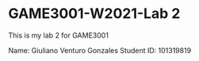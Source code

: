 # GAME3001-W2021-Lab 2

This is my lab 2 for GAME3001


Name: Giuliano Venturo Gonzales
Student ID: 101319819
